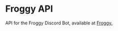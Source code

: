 # Froggy API

API for the Froggy Discord Bot, available at [Froggy.](https://froggy.dangazzaneo.dev)
